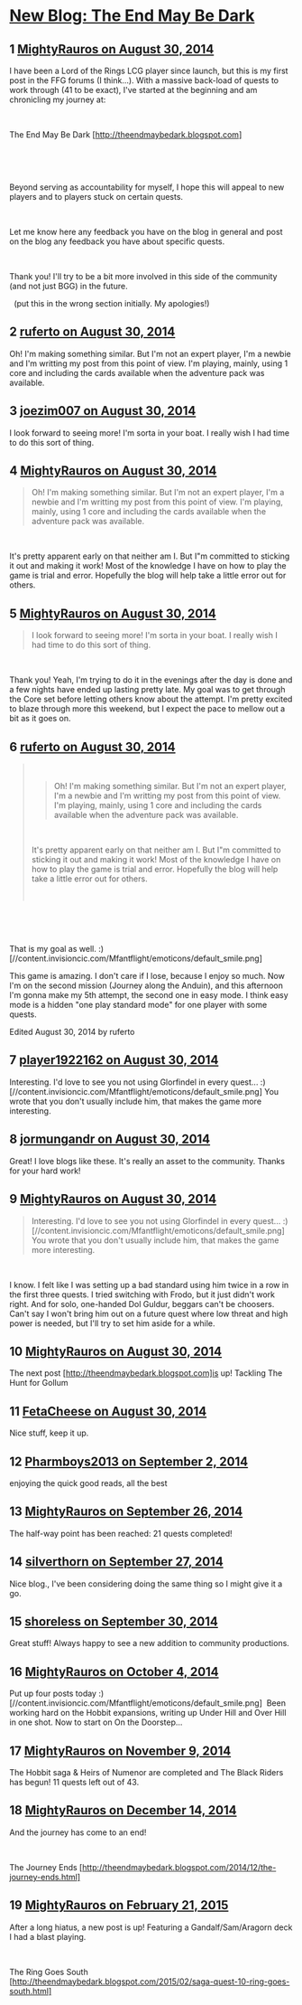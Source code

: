 # [New Blog: The End May Be Dark](https://community.fantasyflightgames.com/topic/120683-new-blog-the-end-may-be-dark/)

## 1 [MightyRauros on August 30, 2014](https://community.fantasyflightgames.com/topic/120683-new-blog-the-end-may-be-dark/?do=findComment&comment=1238308)

I have been a Lord of the Rings LCG player since launch, but this is my first post in the FFG forums (I think...). With a massive back-load of quests to work through (41 to be exact), I've started at the beginning and am chronicling my journey at:

 

The End May Be Dark [http://theendmaybedark.blogspot.com]

 

 

Beyond serving as accountability for myself, I hope this will appeal to new players and to players stuck on certain quests.

 

Let me know here any feedback you have on the blog in general and post on the blog any feedback you have about specific quests.

 

Thank you! I'll try to be a bit more involved in this side of the community (and not just BGG) in the future.

 
(put this in the wrong section initially. My apologies!)

## 2 [ruferto on August 30, 2014](https://community.fantasyflightgames.com/topic/120683-new-blog-the-end-may-be-dark/?do=findComment&comment=1238441)

Oh! I'm making something similar. But I'm not an expert player, I'm a newbie and I'm writting my post from this point of view. I'm playing, mainly, using 1 core and including the cards available when the adventure pack was available.

## 3 [joezim007 on August 30, 2014](https://community.fantasyflightgames.com/topic/120683-new-blog-the-end-may-be-dark/?do=findComment&comment=1238455)

I look forward to seeing more! I'm sorta in your boat. I really wish I had time to do this sort of thing.

## 4 [MightyRauros on August 30, 2014](https://community.fantasyflightgames.com/topic/120683-new-blog-the-end-may-be-dark/?do=findComment&comment=1238537)

> Oh! I'm making something similar. But I'm not an expert player, I'm a newbie and I'm writting my post from this point of view. I'm playing, mainly, using 1 core and including the cards available when the adventure pack was available.

 

It's pretty apparent early on that neither am I. But I"m committed to sticking it out and making it work! Most of the knowledge I have on how to play the game is trial and error. Hopefully the blog will help take a little error out for others.

## 5 [MightyRauros on August 30, 2014](https://community.fantasyflightgames.com/topic/120683-new-blog-the-end-may-be-dark/?do=findComment&comment=1238540)

> I look forward to seeing more! I'm sorta in your boat. I really wish I had time to do this sort of thing.

 

Thank you! Yeah, I'm trying to do it in the evenings after the day is done and a few nights have ended up lasting pretty late. My goal was to get through the Core set before letting others know about the attempt. I'm pretty excited to blaze through more this weekend, but I expect the pace to mellow out a bit as it goes on.

## 6 [ruferto on August 30, 2014](https://community.fantasyflightgames.com/topic/120683-new-blog-the-end-may-be-dark/?do=findComment&comment=1238589)

>  
> 
> > Oh! I'm making something similar. But I'm not an expert player, I'm a newbie and I'm writting my post from this point of view. I'm playing, mainly, using 1 core and including the cards available when the adventure pack was available.
> 
>  
> 
> It's pretty apparent early on that neither am I. But I"m committed to sticking it out and making it work! Most of the knowledge I have on how to play the game is trial and error. Hopefully the blog will help take a little error out for others.
> 
>  

 

 

That is my goal as well. :) [//content.invisioncic.com/Mfantflight/emoticons/default_smile.png]

This game is amazing. I don't care if I lose, because I enjoy so much. Now I'm on the second mission (Journey along the Anduin), and this afternoon I'm gonna make my 5th attempt, the second one in easy mode. I think easy mode is a hidden "one play standard mode" for one player with some quests. 

Edited August 30, 2014 by ruferto

## 7 [player1922162 on August 30, 2014](https://community.fantasyflightgames.com/topic/120683-new-blog-the-end-may-be-dark/?do=findComment&comment=1238657)

Interesting. I'd love to see you not using Glorfindel in every quest... :) [//content.invisioncic.com/Mfantflight/emoticons/default_smile.png] You wrote that you don't usually include him, that makes the game more interesting.

## 8 [jormungandr on August 30, 2014](https://community.fantasyflightgames.com/topic/120683-new-blog-the-end-may-be-dark/?do=findComment&comment=1238666)

Great! I love blogs like these. It's really an asset to the community. Thanks for your hard work!

## 9 [MightyRauros on August 30, 2014](https://community.fantasyflightgames.com/topic/120683-new-blog-the-end-may-be-dark/?do=findComment&comment=1238763)

> Interesting. I'd love to see you not using Glorfindel in every quest... :) [//content.invisioncic.com/Mfantflight/emoticons/default_smile.png] You wrote that you don't usually include him, that makes the game more interesting.

 

I know. I felt like I was setting up a bad standard using him twice in a row in the first three quests. I tried switching with Frodo, but it just didn't work right. And for solo, one-handed Dol Guldur, beggars can't be choosers. Can't say I won't bring him out on a future quest where low threat and high power is needed, but I'll try to set him aside for a while.

## 10 [MightyRauros on August 30, 2014](https://community.fantasyflightgames.com/topic/120683-new-blog-the-end-may-be-dark/?do=findComment&comment=1239208)

The next post [http://theendmaybedark.blogspot.com]is up! Tackling The Hunt for Gollum

## 11 [FetaCheese on August 30, 2014](https://community.fantasyflightgames.com/topic/120683-new-blog-the-end-may-be-dark/?do=findComment&comment=1239407)

Nice stuff, keep it up.

## 12 [Pharmboys2013 on September 2, 2014](https://community.fantasyflightgames.com/topic/120683-new-blog-the-end-may-be-dark/?do=findComment&comment=1242896)

enjoying the quick good reads, all the best

## 13 [MightyRauros on September 26, 2014](https://community.fantasyflightgames.com/topic/120683-new-blog-the-end-may-be-dark/?do=findComment&comment=1278216)

The half-way point has been reached: 21 quests completed! 

## 14 [silverthorn on September 27, 2014](https://community.fantasyflightgames.com/topic/120683-new-blog-the-end-may-be-dark/?do=findComment&comment=1279049)

Nice blog., I've been considering doing the same thing so I might give it a go.

## 15 [shoreless on September 30, 2014](https://community.fantasyflightgames.com/topic/120683-new-blog-the-end-may-be-dark/?do=findComment&comment=1282412)

Great stuff! Always happy to see a new addition to community productions.

## 16 [MightyRauros on October 4, 2014](https://community.fantasyflightgames.com/topic/120683-new-blog-the-end-may-be-dark/?do=findComment&comment=1287653)

Put up four posts today :) [//content.invisioncic.com/Mfantflight/emoticons/default_smile.png]  Been working hard on the Hobbit expansions, writing up Under Hill and Over Hill in one shot. Now to start on On the Doorstep...

## 17 [MightyRauros on November 9, 2014](https://community.fantasyflightgames.com/topic/120683-new-blog-the-end-may-be-dark/?do=findComment&comment=1327649)

The Hobbit saga & Heirs of Numenor are completed and The Black Riders has begun! 11 quests left out of 43.

## 18 [MightyRauros on December 14, 2014](https://community.fantasyflightgames.com/topic/120683-new-blog-the-end-may-be-dark/?do=findComment&comment=1367099)

And the journey has come to an end!

 

The Journey Ends [http://theendmaybedark.blogspot.com/2014/12/the-journey-ends.html]

## 19 [MightyRauros on February 21, 2015](https://community.fantasyflightgames.com/topic/120683-new-blog-the-end-may-be-dark/?do=findComment&comment=1458184)

After a long hiatus, a new post is up! Featuring a Gandalf/Sam/Aragorn deck I had a blast playing.

 

The Ring Goes South [http://theendmaybedark.blogspot.com/2015/02/saga-quest-10-ring-goes-south.html]

